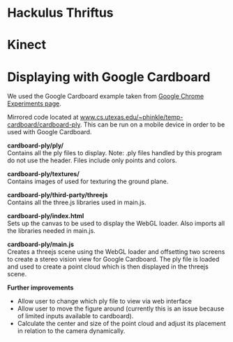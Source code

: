Hackulus Thriftus
=================

Kinect
======

Displaying with Google Cardboard
================================

We used the Google Cardboard example taken from [Google Chrome Experiments page](http://vr.chromeexperiments.com/example.html).

Mirrored code located at www.cs.utexas.edu/~phinkle/temp-cardboard/cardboard-ply.
This can be run on a mobile device in order to be used with Google Cardboard.

<b>cardboard-ply/ply/</b><br>
Contains all the ply files to display.
Note: .ply files handled by this program do not use the header. Files include only points and colors.

<b>cardboard-ply/textures/</b><br>
Contains images of used for texturing the ground plane.

<b>cardboard-ply/third-party/threejs</b><br>
Contains all the three.js libraries used in main.js.

<b>cardboard-ply/index.html</b><br>
Sets up the canvas to be used to display the WebGL loader.
Also imports all the libraries needed in main.js.

<b>cardboard-ply/main.js</b><br>
Creates a threejs scene using the WebGL loader and offsetting two screens to create a stereo vision view for Google Cardboard.
The ply file is loaded and used to create a point cloud which is then displayed in the threejs scene.

<b>Further improvements</b><br>
- Allow user to change which ply file to view via web interface
- Allow user to move the figure around (currently this is an issue because of limited inputs available to cardboard).
- Calculate the center and size of the point cloud and adjust its placement in relation to the camera dynamically.
